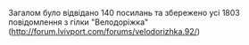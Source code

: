 Загалом було відвідано 140 посилань та збережено усі 1803 повідомлення з гілки "Велодоріжка" (http://forum.lvivport.com/forums/velodorizhka.92/)